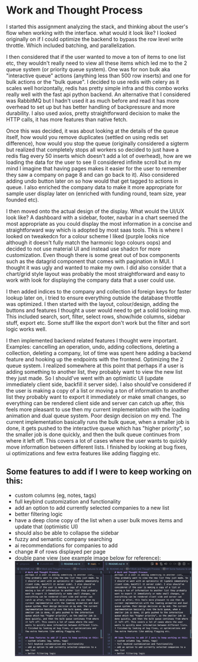 # Work and Thought Process

I started this assignment analyzing the stack, and thinking about the user's flow when working with the interface. what would it look like? I looked originally on if I could optimize the backend to bypass the row level write throttle. Which included batching, and parallelization. 

I then considered that if the user wanted to move a ton of items to one list etc, they wouldn't really need to view all these items which led me to the 2 queue system (or priority queue system). One was for non bulk aka "interactive queue" actions (anything less than 500 row inserts) and one for bulk actions or the "bulk queue". I decided to use redis with celery as it scales well horizontally, redis has pretty simple infra and this combo works really well with the fast api python backend. An alternative that I considered was RabbitMQ but I hadn't used it as much before and read it has more overhead to set up but has better handling of backpressure and more durability. I also used axios, pretty straightforward decision to make the HTTP calls, it has more features than native fetch.

Once this was decided, it was about looking at the details of the queue itself, how would you remove duplicates (settled on using redis set difference), how would you stop the queue (originally considered a sigterm but realized that completely stops all workers so decided to just have a redis flag every 50 inserts which doesn't add a lot of overhead), how are we loading the data for the user to see (I considered infinite scroll but in my mind I imagine that having pages makes it easier for the user to remember they saw a company on page 8 and can go back to it). Also considered adding undo button later on so how would that get tagged to actions in queue. I also enriched the company data to make it more appropriate for sample user display later on (enriched with funding round, team size, year founded etc). 

I then moved onto the actual design of the display. What would the UI/UX look like? A dashboard with a sidebar, footer, navbar in a chart seemed the most appropriate as you could display the most information in a concise and straightforward way which is adopted by most saas tools. This is where I looked on tweakedcn for a colour scheme I liked (purple looks nice although it doesn't fully match the harmonic logo colours oops) and decided to not use material UI and instead use shadcn for more customization. Even though there is some great out of box components such as the datagrid component that comes with pagination in MUI. I thought it was ugly and wanted to make my own. I did also consider that a chart/grid style layout was probably the most straightforward and easy to work with look for displaying the company data that a user could use. 

I then added indices to the company and collection id foreign keys for faster lookup later on, i tried to ensure everything outside the database throttle was optimized. I then started with the layout, colour/design, adding the buttons and features I thought a user would need to get a solid looking mvp. This included search, sort, filter, select rows, show/hide columns, sidebar stuff, export etc. Some stuff like the export don't work but the filter and sort logic works well. 

I then implemented backend related features I thought were important. Examples: cancelling an operation, undo, adding collections, deleting a collection, deleting a company, lot of time was spent here adding a backend feature and hooking up the endpoints with the frontend. Optimizing the 2 queue system. I realized somewhere at this point that perhaps if a user is adding something to another list, they probably want to view the new list they just made. So I should've went with an optimistic UI (update immediately client side, backfill it server side). I also should've considered if the user is making a copy of a list or moving a ton of information to another list they probably want to export it immediately or make small changes, so everything can be rendered client side and server can catch up after, this feels more pleasant to use then my current implementation with the loading animation and dual queue system. Poor design decision on my end. The current implementation basically runs the bulk queue, when a smaller job is done, it gets pushed to the interactive queue which has "higher priority", so the smaller job is done quickly, and then the bulk queue continues from where it left off. This covers a lot of cases where the user wants to quickly move information between different lists. I finished by looking at bug fixes, ui optimizations and few extra features like adding flagging etc.

## Some features to add if I were to keep working on this:
- custom columns (eg, notes, tags)
- full keybind customization and functionality
- add an option to add currently selected companies to a new list
- better filtering logic
- have a deep clone copy of the list when a user bulk moves items and update that (optimistic UI)
- should also be able to collapse the sidebar
- fuzzy and semantic company searching
- ai recommendations for companies to add
- change # of rows displayed per page
- double pane view (see example image below for reference):
![dual pane view](frontend/public/dualpane.png)
